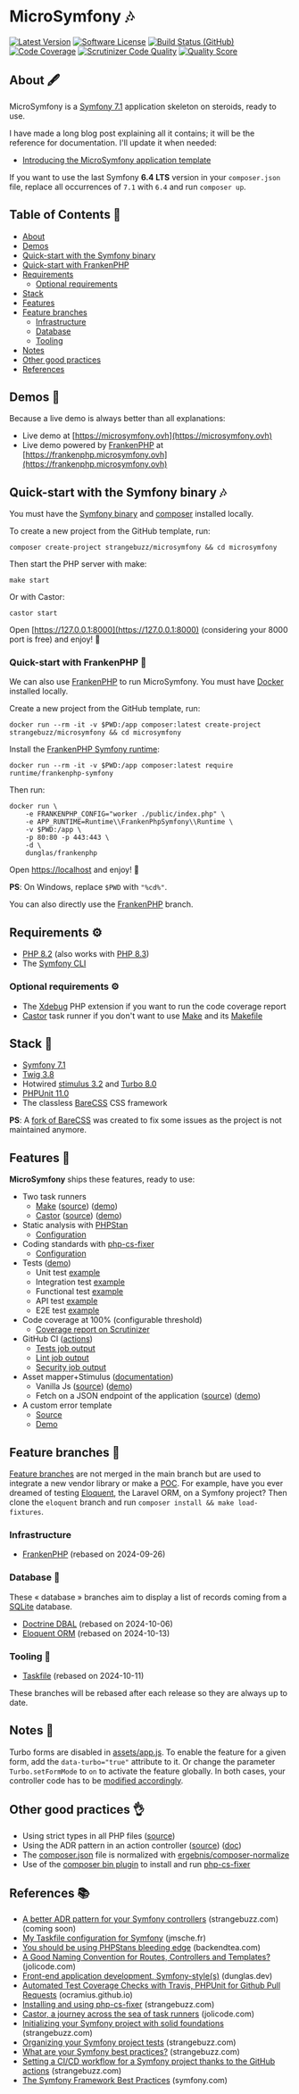 # MicroSymfony 🎶

[![Latest Version](https://img.shields.io/packagist/v/strangebuzz/microsymfony.svg?style=flat-square)](https://packagist.org/packages/strangebuzz/microsymfony)
[![Software License](https://img.shields.io/badge/License-MIT-brightgreen.svg?style=flat-square)](LICENSE)
[![Build Status (GitHub)](https://img.shields.io/github/actions/workflow/status/strangebuzz/microsymfony/symfony.yml?branch=main&style=flat-square)](https://github.com/strangebuzz/microsymfony/actions?query=workflow%3ASymfony+branch%3Amain)
[![Code Coverage](https://scrutinizer-ci.com/g/strangebuzz/MicroSymfony/badges/coverage.png?b=main)](https://scrutinizer-ci.com/g/strangebuzz/MicroSymfony/?branch=main)
[![Scrutinizer Code Quality](https://scrutinizer-ci.com/g/strangebuzz/MicroSymfony/badges/quality-score.png?b=main)](https://scrutinizer-ci.com/g/strangebuzz/MicroSymfony/?branch=main)
[![Quality Score](https://img.shields.io/scrutinizer/g/strangebuzz/microsymfony.svg?style=flat-square)](https://scrutinizer-ci.com/g/strangebuzz/microsymfony)


## About 🖋 

MicroSymfony is a [Symfony 7.1](https://symfony.com/blog/symfony-7-1-curated-new-features)
application skeleton on steroids, ready to use.

I have made a long blog post explaining all it contains; it will be the reference
for documentation. 
I'll update it when needed:

* [Introducing the MicroSymfony application template](https://www.strangebuzz.com/en/blog/introducing-the-microsymfony-application-template)

If you want to use the last Symfony **6.4 LTS** version in your `composer.json`
file, replace all occurrences of `7.1` with `6.4` and run `composer up`.


## Table of Contents 📖

* [About](#about-)
* [Demos](#demos-)
* [Quick-start with the Symfony binary](#quick-start-with-the-symfony-binary-)
* [Quick-start with FrankenPHP](#quick-start-with-frankenphp-)
* [Requirements](#requirements-)
  * [Optional requirements](#optional-requirements-)
* [Stack](#stack-)
* [Features](#features-)
* [Feature branches](#feature-branches-)
  * [Infrastructure](#infrastructure) 
  * [Database](#database-) 
  * [Tooling](#tooling-)
* [Notes](#notes-)
* [Other good practices](#other-good-practices-)
* [References](#references-)


## Demos 🌈

Because a live demo is always better than all explanations:

* Live demo at [https://microsymfony.ovh](https://microsymfony.ovh)
* Live demo powered by [FrankenPHP](https://frankenphp.dev/) at [https://frankenphp.microsymfony.ovh](https://frankenphp.microsymfony.ovh)


## Quick-start with the Symfony binary 🎶 

You must have the [Symfony binary](https://symfony.com/download#step-1-install-symfony-cli)
and [composer](https://getcomposer.org/) installed locally.

To create a new project from the GitHub template, run:

    composer create-project strangebuzz/microsymfony && cd microsymfony

Then start the PHP server with make:

    make start

Or with Castor:

    castor start

Open [https://127.0.0.1:8000](https://127.0.0.1:8000) (considering your 8000 port is free) and enjoy! 🙂


### Quick-start with FrankenPHP 🧟‍

We can also use [FrankenPHP](https://frankenphp.dev/) to run MicroSymfony.
You must have [Docker](https://www.docker.com/) installed locally.

Create a new project from the GitHub template, run:

    docker run --rm -it -v $PWD:/app composer:latest create-project strangebuzz/microsymfony && cd microsymfony

Install the [FrankenPHP Symfony runtime](https://github.com/php-runtime/frankenphp-symfony):

    docker run --rm -it -v $PWD:/app composer:latest require runtime/frankenphp-symfony

Then run:

    docker run \
        -e FRANKENPHP_CONFIG="worker ./public/index.php" \
        -e APP_RUNTIME=Runtime\\FrankenPhpSymfony\\Runtime \
        -v $PWD:/app \
        -p 80:80 -p 443:443 \
        -d \
        dunglas/frankenphp

Open [https://localhost](https://localhost) and enjoy! 🙂

**PS**: On Windows, replace `$PWD` with `"%cd%"`.

You can also directly use the [FrankenPHP](https://github.com/strangebuzz/MicroSymfony/tree/frankenphp) branch.


## Requirements ⚙

* [PHP 8.2](https://www.php.net/releases/8.2/en.php) (also works with [PHP 8.3](https://www.php.net/releases/8.3/en.php))
* The [Symfony CLI](https://symfony.com/download)


### Optional requirements ⚙
 
* The [Xdebug](https://xdebug.org/) PHP extension if you want to run the code coverage report
* [Castor](https://github.com/jolicode/castor) task runner if you don't want to use
  [Make](https://www.gnu.org/software/make/) and its [Makefile](https://github.com/strangebuzz/MicroSymfony/blob/main/Makefile) 


## Stack 🔗

* [Symfony 7.1](https://symfony.com/7)
* [Twig 3.8](https://twig.symfony.com)
* Hotwired [stimulus 3.2](https://stimulus.hotwired.dev/) and [Turbo 8.0](https://turbo.hotwired.dev/)
* [PHPUnit 11.0](https://phpunit.de/announcements/phpunit-11.html)
* The classless [BareCSS](http://barecss.com) CSS framework

**PS**: A [fork of BareCSS](https://github.com/strangebuzz/BareCSS/) was created
to fix some issues as the project is not maintained anymore.


## Features 🚀

**MicroSymfony** ships these features, ready to use:

* Two task runners
  * [Make](https://www.gnu.org/software/make/) ([source](https://github.com/strangebuzz/MicroSymfony/blob/main/Makefile)) ([demo](https://www.strangebuzz.com/en/blog/introducing-the-microsymfony-application-template#h3_4_1))
  * [Castor](https://github.com/jolicode/castor) ([source](https://github.com/strangebuzz/MicroSymfony/blob/main/castor.php)) ([demo](https://www.strangebuzz.com/en/blog/introducing-the-microsymfony-application-template#h3_4_2))
* Static analysis with [PHPStan](https://github.com/phpstan/phpstan)
  * [Configuration](https://github.com/strangebuzz/MicroSymfony/blob/main/phpstan.neon)
* Coding standards with [php-cs-fixer](https://github.com/PHP-CS-Fixer/PHP-CS-Fixer)
  * [Configuration](https://github.com/strangebuzz/MicroSymfony/blob/main/.php-cs-fixer.dist.php)
* Tests ([demo](https://www.strangebuzz.com/en/blog/introducing-the-microsymfony-application-template#h2_7))
  * Unit test [example](https://github.com/strangebuzz/MicroSymfony/blob/main/tests/Unit/Helper/StringHelperTest.php) 
  * Integration test [example](https://github.com/strangebuzz/MicroSymfony/blob/main/tests/Integration/Twig/Extension/MarkdownExtensionTest.php) 
  * Functional test [example](https://github.com/strangebuzz/MicroSymfony/blob/main/tests/Functional/Controller/HelloWorldTest.php) 
  * API test [example](https://github.com/strangebuzz/MicroSymfony/blob/main/tests/Api/Controller/SlugifyActionTest.php) 
  * E2E test [example](https://github.com/strangebuzz/MicroSymfony/blob/main/tests/E2E/Controller/AppControllerTest.php)
* Code coverage at 100% (configurable threshold)
  * [Coverage report on Scrutinizer](https://scrutinizer-ci.com/g/strangebuzz/MicroSymfony/code-structure/main/code-coverage/src/)
* GitHub CI ([actions](https://github.com/strangebuzz/MicroSymfony/actions))
  * [Tests job output](https://github.com/strangebuzz/MicroSymfony/actions/runs/11305753729/job/31445591745)
  * [Lint job output](https://github.com/strangebuzz/MicroSymfony/actions/runs/11305753729/job/31445591463)
  * [Security job output](https://github.com/strangebuzz/MicroSymfony/actions/runs/11305753729/job/31445591659)
* Asset mapper+Stimulus ([documentation](https://symfony.com/doc/current/frontend/asset_mapper.html))
  * Vanilla Js ([source](https://github.com/strangebuzz/MicroSymfony/blob/main/assets/controllers/hello_controller.js)) ([demo](https://microsymfony.ovh/stimulus))
  * Fetch on a JSON endpoint of the application ([source](https://github.com/strangebuzz/MicroSymfony/blob/main/assets/controllers/api_controller.js)) ([demo](https://microsymfony.ovh/stimulus)) 
* A custom error template
  * [Source](https://github.com/strangebuzz/MicroSymfony/blob/main/templates/bundles/TwigBundle/Exception/error.html.twig)
  * [Demo](https://microsymfony.ovh/404) 


## Feature branches 🚅

[Feature branches](https://github.com/strangebuzz/MicroSymfony/pulls?q=is%3Apr+is%3Aopen+label%3A%22feature+branch%22)
are not merged in the main branch but are used to integrate a new vendor library
or make a [POC](https://en.wikipedia.org/wiki/Proof_of_concept).
For example, have you ever dreamed of testing [Eloquent](https://laravel.com/docs/11.x/eloquent#introduction),
the Laravel ORM, on a Symfony project?
Then clone the `eloquent` branch and run `composer install && make load-fixtures`.

### Infrastructure

* [FrankenPHP](https://github.com/strangebuzz/MicroSymfony/tree/frankenphp) (rebased on 2024-09-26)

### Database 💽

These « database » branches aim to display a list of records coming from a [SQLite](https://www.sqlite.org/index.html)
database.
 
* [Doctrine DBAL](https://github.com/strangebuzz/MicroSymfony/tree/doctrine-dbal) (rebased on 2024-10-06)
* [Eloquent ORM](https://github.com/strangebuzz/MicroSymfony/tree/eloquent) (rebased on 2024-10-13)

### Tooling 🔨

* [Taskfile](https://github.com/jmsche/MicroSymfony/tree/taskfile) (rebased on 2024-10-11)

These branches will be rebased after each release so they are always up to date.


## Notes 📒

Turbo forms are disabled in [assets/app.js](https://github.com/strangebuzz/MicroSymfony/blob/main/assets/app.js).
To enable the feature for a given form, add the `data-turbo="true"` attribute to it. 
Or change the parameter `Turbo.setFormMode` to `on` to activate the feature globally.
In both cases, your controller code has to be [modified accordingly](https://symfony.com/bundles/ux-turbo/current/index.html#3-form-response-code-changes).


## Other good practices 👌

* Using strict types in all PHP files ([source](https://github.com/strangebuzz/MicroSymfony/blob/main/src/Controller/SlugifyAction.php#L3))
* Using the ADR pattern in an action controller ([source](https://github.com/strangebuzz/MicroSymfony/blob/main/src/Controller/SlugifyAction.php)) ([doc](https://symfony.com/doc/current/controller/service.html#invokable-controllers))
* The [composer.json](https://github.com/strangebuzz/MicroSymfony/blob/main/composer.json) 
  file is normalized with [ergebnis/composer-normalize](https://github.com/ergebnis/composer-normalize)
* Use of the [composer bin plugin](https://github.com/bamarni/composer-bin-plugin)
  to install and run [php-cs-fixer](https://github.com/PHP-CS-Fixer/PHP-CS-Fixer)


## References 📚

* [A better ADR pattern for your Symfony controllers](https://www.strangebuzz.com/en/blog/a-better-adr-pattern-for-your-symfony-controllers) (strangebuzz.com) (coming soon)
* [My Taskfile configuration for Symfony](https://jmsche.fr/en/blog/my-taskfile-configuration-for-symfony) (jmsche.fr)
* [You should be using PHPStans bleeding edge](https://backendtea.com/post/use-phpstan-bleeding-edge/) (backendtea.com)
* [A Good Naming Convention for Routes, Controllers and Templates?](https://jolicode.com/blog/a-good-naming-convention-for-routes-controllers-and-templates) (jolicode.com)
* [Front-end application development, Symfony-style(s)](https://dunglas.dev/2024/04/front-end-application-development-symfony-styles/) (dunglas.dev)
* [Automated Test Coverage Checks with Travis, PHPUnit for Github Pull Requests](https://ocramius.github.io/blog/automated-code-coverage-check-for-github-pull-requests-with-travis/) (ocramius.github.io) 
* [Installing and using php-cs-fixer](https://www.strangebuzz.com/en/blog/installing-and-using-php-cs-fixer) (strangebuzz.com)
* [Castor, a journey across the sea of task runners](https://jolicode.com/blog/castor-a-journey-across-the-sea-of-task-runners) (jolicode.com)
* [Initializing your Symfony project with solid foundations](https://www.strangebuzz.com/en/blog/initializing-your-symfony-project-with-solid-foundations) (strangebuzz.com)
* [Organizing your Symfony project tests](https://www.strangebuzz.com/en/blog/organizing-your-symfony-project-tests) (strangebuzz.com)
* [What are your Symfony best practices?](https://www.strangebuzz.com/en/blog/what-are-your-symfony-best-practices) (strangebuzz.com)
* [Setting a CI/CD workflow for a Symfony project thanks to the GitHub actions](https://www.strangebuzz.com/en/blog/setting-a-ci-cd-workflow-for-a-symfony-project-thanks-to-the-github-actions) (strangebuzz.com)
* [The Symfony Framework Best Practices](https://symfony.com/doc/current/best_practices.html) (symfony.com)

